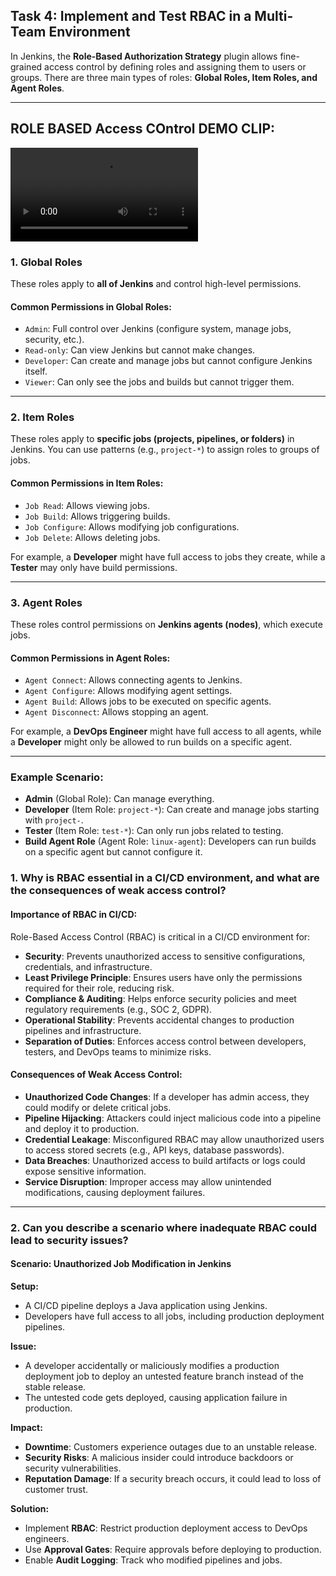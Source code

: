 ## Task 4: Implement and Test RBAC in a Multi-Team Environment

In Jenkins, the **Role-Based Authorization Strategy** plugin allows fine-grained access control by defining roles and assigning them to users or groups. There are three main types of roles: **Global Roles, Item Roles, and Agent Roles**.  

---

## ROLE BASED Access COntrol DEMO CLIP:
![ROLE BASED Access COntrol DEMO CLIP [Download the video to watch]](https://github.com/ChandruKR/90DaysOfDevOps/blob/Jenkins/Task_4/ROLE_Based_Access_Control_DEMO.mp4)


### 1. **Global Roles**  
These roles apply to **all of Jenkins** and control high-level permissions.  

#### **Common Permissions in Global Roles:**  
- `Admin`: Full control over Jenkins (configure system, manage jobs, security, etc.).  
- `Read-only`: Can view Jenkins but cannot make changes.  
- `Developer`: Can create and manage jobs but cannot configure Jenkins itself.  
- `Viewer`: Can only see the jobs and builds but cannot trigger them.  

---

### 2. **Item Roles**  
These roles apply to **specific jobs (projects, pipelines, or folders)** in Jenkins. You can use patterns (e.g., `project-*`) to assign roles to groups of jobs.  

#### **Common Permissions in Item Roles:**  
- `Job Read`: Allows viewing jobs.  
- `Job Build`: Allows triggering builds.  
- `Job Configure`: Allows modifying job configurations.  
- `Job Delete`: Allows deleting jobs.  

For example, a **Developer** might have full access to jobs they create, while a **Tester** may only have build permissions.  

---

### 3. **Agent Roles**  
These roles control permissions on **Jenkins agents (nodes)**, which execute jobs.  

#### **Common Permissions in Agent Roles:**  
- `Agent Connect`: Allows connecting agents to Jenkins.  
- `Agent Configure`: Allows modifying agent settings.  
- `Agent Build`: Allows jobs to be executed on specific agents.  
- `Agent Disconnect`: Allows stopping an agent.  

For example, a **DevOps Engineer** might have full access to all agents, while a **Developer** might only be allowed to run builds on a specific agent.  

---

### **Example Scenario:**  
- **Admin** (Global Role): Can manage everything.  
- **Developer** (Item Role: `project-*`): Can create and manage jobs starting with `project-`.  
- **Tester** (Item Role: `test-*`): Can only run jobs related to testing.  
- **Build Agent Role** (Agent Role: `linux-agent`): Developers can run builds on a specific agent but cannot configure it.  

### **1. Why is RBAC essential in a CI/CD environment, and what are the consequences of weak access control?**  

#### **Importance of RBAC in CI/CD:**  
Role-Based Access Control (RBAC) is critical in a CI/CD environment for:  
- **Security**: Prevents unauthorized access to sensitive configurations, credentials, and infrastructure.  
- **Least Privilege Principle**: Ensures users have only the permissions required for their role, reducing risk.  
- **Compliance & Auditing**: Helps enforce security policies and meet regulatory requirements (e.g., SOC 2, GDPR).  
- **Operational Stability**: Prevents accidental changes to production pipelines and infrastructure.  
- **Separation of Duties**: Enforces access control between developers, testers, and DevOps teams to minimize risks.  

#### **Consequences of Weak Access Control:**  
- **Unauthorized Code Changes**: If a developer has admin access, they could modify or delete critical jobs.  
- **Pipeline Hijacking**: Attackers could inject malicious code into a pipeline and deploy it to production.  
- **Credential Leakage**: Misconfigured RBAC may allow unauthorized users to access stored secrets (e.g., API keys, database passwords).  
- **Data Breaches**: Unauthorized access to build artifacts or logs could expose sensitive information.  
- **Service Disruption**: Improper access may allow unintended modifications, causing deployment failures.  

---

### **2. Can you describe a scenario where inadequate RBAC could lead to security issues?**  

#### **Scenario: Unauthorized Job Modification in Jenkins**  
**Setup:**  
- A CI/CD pipeline deploys a Java application using Jenkins.  
- Developers have full access to all jobs, including production deployment pipelines.  

**Issue:**  
- A developer accidentally or maliciously modifies a production deployment job to deploy an untested feature branch instead of the stable release.  
- The untested code gets deployed, causing application failure in production.  

**Impact:**  
- **Downtime**: Customers experience outages due to an unstable release.  
- **Security Risks**: A malicious insider could introduce backdoors or security vulnerabilities.  
- **Reputation Damage**: If a security breach occurs, it could lead to loss of customer trust.  

**Solution:**  
- Implement **RBAC**: Restrict production deployment access to DevOps engineers.  
- Use **Approval Gates**: Require approvals before deploying to production.  
- Enable **Audit Logging**: Track who modified pipelines and jobs.  
